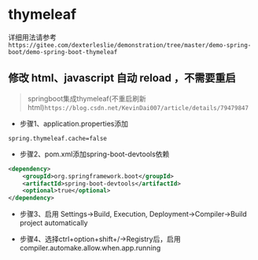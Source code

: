 # thymeleaf

详细用法请参考`https://gitee.com/dexterleslie/demonstration/tree/master/demo-spring-boot/demo-spring-boot-thymeleaf`

## 修改 html、javascript 自动 reload ，不需要重启

> springboot集成thymeleaf(不重启刷新html)`https://blog.csdn.net/KevinDai007/article/details/79479847`

- 步骤1、application.properties添加

```text
spring.thymeleaf.cache=false
```

- 步骤2、pom.xml添加spring-boot-devtools依赖

```xml
<dependency>
    <groupId>org.springframework.boot</groupId>
    <artifactId>spring-boot-devtools</artifactId>
    <optional>true</optional>
</dependency>
```

- 步骤3、启用 Settings->Build, Execution, Deployment->Compiler->Build project automatically

- 步骤4、选择ctrl+option+shift+/->Registry后，启用compiler.automake.allow.when.app.running



